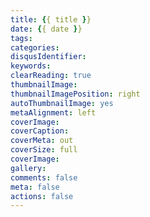 ```yaml
---
title: {{ title }}
date: {{ date }}
tags:
categories:
disqusIdentifier: 
keywords:
clearReading: true
thumbnailImage: 
thumbnailImagePosition: right
autoThumbnailImage: yes
metaAlignment: left
coverImage: 
coverCaption: 
coverMeta: out
coverSize: full
coverImage: 
gallery:
comments: false
meta: false
actions: false
---
```

